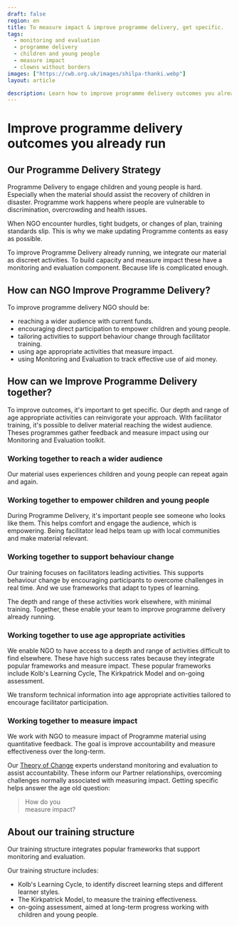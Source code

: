 ```yaml
---
draft: false
region: en
title: To measure impact & improve programme delivery, get specific.
tags:
  - monitoring and evaluation
  - programme delivery
  - children and young people
  - measure impact
  - clowns without borders
images: ["https://cwb.org.uk/images/shilpa-thanki.webp"]
layout: article

description: Learn how to improve programme delivery outcomes you already run, involve children and young people and measure impact with our Monitoring and Evaluation Tools.
---
```


# Improve programme delivery outcomes you already run

## Our Programme Delivery Strategy

Programme Delivery to engage children and young people is hard. Especially when the material should assist the recovery of children in disaster. Programme work happens where people are vulnerable to discrimination, overcrowding and health issues.

When NGO encounter hurdles, tight budgets, or changes of plan, training standards slip. This is why we make updating Programme contents as easy as possible.

To improve Programme Delivery already running, we integrate our material as discreet activities. To build capacity and measure impact these have a monitoring and evaluation component. Because life is complicated enough.


## How can NGO Improve Programme Delivery?

To improve programme delivery NGO should be:

- reaching a wider audience with current funds.
- encouraging direct participation to empower children and young people.
- tailoring activities to support behaviour change through facilitator training.
- using age appropriate activities that measure impact.
- using Monitoring and Evaluation to track effective use of aid money.

## How can we Improve Programme Delivery together?

To improve outcomes, it's important to get specific. Our depth and range of age appropriate activities can reinvigorate your approach. With facilitator training, it's possible to deliver material reaching the widest audience. Theses programmes gather feedback and measure impact using our Monitoring and Evaluation toolkit.


### Working together to reach a wider audience

Our material uses experiences children and young people can repeat again and again.

### Working together to empower children and young people

During Programme Delivery, it's important people see someone who looks like them. This helps comfort and engage the audience, which is empowering. Being facilitator lead helps team up with local communities and make material relevant.

### Working together to support behaviour change

<!--to tailor activities -->

Our training focuses on facilitators leading activities. This supports behaviour change by encouraging participants to overcome challenges in real time. And we use frameworks that adapt to types of learning.

The depth and range of these activities work elsewhere, with minimal training. Together, these enable your team to improve programme delivery already running.

### Working together to use age appropriate activities

We enable NGO to have access to a depth and range of activities difficult to find elsewhere. These have high success rates because they integrate popular frameworks and measure impact. These popular frameworks include Kolb's Learning Cycle, The Kirkpatrick Model and on-going assessment.

We transform technical information into age appropriate activities
tailored to encourage facilitator participation.

### Working together to measure impact

<!-- How do you measure impact?

### Partner Monitoring Programme

-->

We work with NGO to measure impact of Programme material using quantitative feedback. The goal is improve accountability and measure effectiveness over the long-term.

Our [Theory of Change](/about) experts understand monitoring and evaluation to assist accountability. These inform our Partner relationships, overcoming challenges normally associated with measuring impact. Getting specific helps answer the age old question:

> How do you<br>measure impact?

## About our training structure

Our training structure integrates popular frameworks that support monitoring and evaluation.

Our training structure includes:
- Kolb's Learning Cycle, to identify discreet learning steps and different learner styles.
- The Kirkpatrick Model, to measure the training effectiveness.
- on-going assessment, aimed at long-term progress working with children and young people.


<!--
CTA: Read more about:
- our training structure
- our Monitoring and Evaluation Toolkit
- Programme Delivery:
	- 1
	- 2
	- 3
-->

